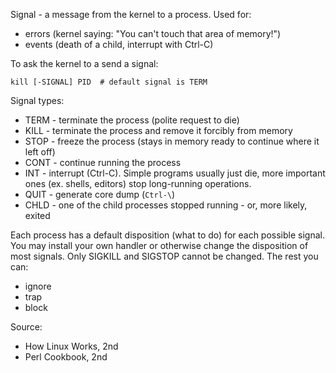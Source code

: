 Signal - a message from the kernel to a process. Used for:
* errors (kernel saying: "You can't touch that area of memory!")
* events (death of a child, interrupt with Ctrl-C)

To ask the kernel to a send a signal:

    kill [-SIGNAL] PID  # default signal is TERM

Signal types:
* TERM - terminate the process (polite request to die)
* KILL - terminate the process and remove it forcibly from memory
* STOP - freeze the process (stays in memory ready to continue where it left
    off)
* CONT - continue running the process
* INT - interrupt (Ctrl-C). Simple programs usually just die, more important ones (ex. shells, editors) stop long-running operations.
* QUIT - generate core dump (`Ctrl-\`)
* CHLD - one of the child processes stopped running - or, more likely, exited

Each process has a default disposition (what to do) for each possible signal. You may install your own handler or otherwise change the disposition of most signals. Only SIGKILL and SIGSTOP cannot be changed. The rest you can:
* ignore
* trap
* block

Source:
* How Linux Works, 2nd
* Perl Cookbook, 2nd
